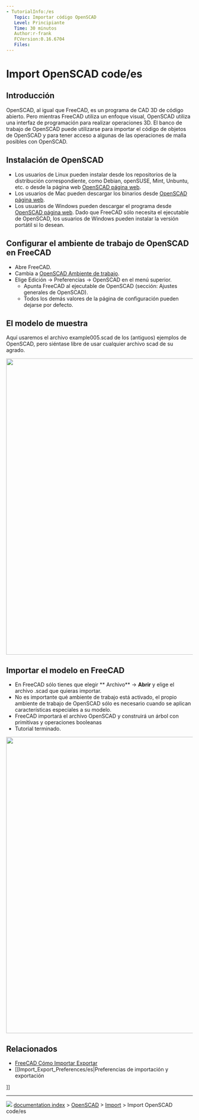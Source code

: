 ```yaml
---
- TutorialInfo:/es
   Topic: Importar código OpenSCAD
   Level: Principiante
   Time: 30 minutos
   Author:r-frank
   FCVersion:0.16.6704
   Files:
---
```


# Import OpenSCAD code/es





## Introducción

OpenSCAD, al igual que FreeCAD, es un programa de CAD 3D de código abierto. Pero mientras FreeCAD utiliza un enfoque visual, OpenSCAD utiliza una interfaz de programación para realizar operaciones 3D. El banco de trabajo de OpenSCAD puede utilizarse para importar el código de objetos de OpenSCAD y para tener acceso a algunas de las operaciones de malla posibles con OpenSCAD.

## Instalación de OpenSCAD 

-   Los usuarios de Linux pueden instalar desde los repositorios de la distribución correspondiente, como Debian, openSUSE, Mint, Unbuntu, etc. o desde la página web [OpenSCAD página web](http://www.openscad.org/).
-   Los usuarios de Mac pueden descargar los binarios desde [OpenSCAD página web](http://www.openscad.org/).
-   Los usuarios de Windows pueden descargar el programa desde [OpenSCAD página web](http://www.openscad.org/). Dado que FreeCAD sólo necesita el ejecutable de OpenSCAD, los usuarios de Windows pueden instalar la versión portátil si lo desean.

## Configurar el ambiente de trabajo de OpenSCAD en FreeCAD 


<div class="mw-translate-fuzzy">

-   Abre FreeCAD.
-   Cambia a [OpenSCAD Ambiente de trabajo](OpenSCAD_Workbench/es.md).
-   Elige Edición → Preferencias → OpenSCAD en el menú superior.
    -   Apunta FreeCAD al ejecutable de OpenSCAD (sección: Ajustes generales de OpenSCAD).
    -   Todos los demás valores de la página de configuración pueden dejarse por defecto.


</div>

## El modelo de muestra 

Aquí usaremos el archivo example005.scad de los (antiguos) ejemplos de OpenSCAD, pero siéntase libre de usar cualquier archivo scad de su agrado.

<img alt="" src=images/TutorialOpenSCAD_SampleFile.jpg  style="width:800px;">

## Importar el modelo en FreeCAD 

-   En FreeCAD sólo tienes que elegir ** Archivo** → **Abrir** y elige el archivo .scad que quieras importar.
-   No es importante qué ambiente de trabajo está activado, el propio ambiente de trabajo de OpenSCAD sólo es necesario cuando se aplican características especiales a su modelo.
-   FreeCAD importará el archivo OpenSCAD y construirá un árbol con primitivas y operaciones booleanas
-   Tutorial terminado.

<img alt="" src=images/TutorialOpenSCAD_ImportFile.jpg  style="width:800px;">

## Relacionados

-   [FreeCAD Cómo Importar Exportar](FreeCAD_Howto_Import_Export/es.md)
-   \[\[Import_Export_Preferences/es\|Preferencias de importación y exportación

\]\]



---
![](images/Right_arrow.png) [documentation index](../README.md) > [OpenSCAD](Category_OpenSCAD.md) > [Import](Import_Workbench.md) > Import OpenSCAD code/es
